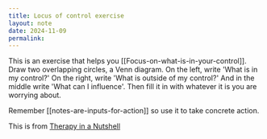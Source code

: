 ```yaml
---
title: Locus of control exercise
layout: note
date: 2024-11-09
permalink:
---
```


This is an exercise that helps you [[Focus-on-what-is-in-your-control]]. Draw two overlapping circles, a Venn diagram. On the left, write 'What is in my control?' On the right, write 'What is outside of my control?' And in the middle write 'What can I influence'. Then fill it in with whatever it is you are worrying about.

Remember [[notes-are-inputs-for-action]] so use it to take concrete action.

This is from [Therapy in a Nutshell](https://www.youtube.com/watch?v=Q0guTERGPK0)